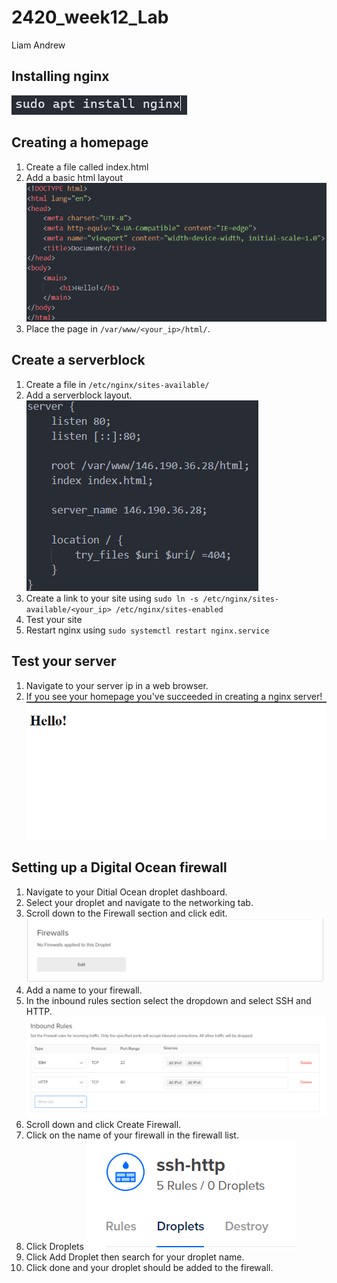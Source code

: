 # 2420_week12_Lab

Liam
Andrew

## Installing nginx
![sudo apt install nginx](images/install.png)

## Creating a homepage
1. Create a file called index.html
2. Add a basic html layout
![Basic index.html layout](images/htmlpage.png)
3. Place the page in `/var/www/<your_ip>/html/`.

## Create a serverblock
1. Create a file in `/etc/nginx/sites-available/`
2. Add a serverblock layout.
![Server block](images/serverblock.png)
3. Create a link to your site using `sudo ln -s /etc/nginx/sites-available/<your_ip> /etc/nginx/sites-enabled`
4. Test your site
5. Restart nginx using `sudo systemctl restart nginx.service`

## Test your server
1. Navigate to your server ip in a web browser.
2. If you see your homepage you've succeeded in creating a nginx server!
![Success](images/success.png)

## Setting up a Digital Ocean firewall
1. Navigate to your Ditial Ocean droplet dashboard.
2. Select your droplet and navigate to the networking tab.
3. Scroll down to the Firewall section and click edit.
![Firewall Section](images/firewall.png)
4. Add a name to your firewall.
5. In the inbound rules section select the dropdown and select SSH and HTTP.
![Inbound firewall section](images/firewallinbound.png)
6. Scroll down and click Create Firewall.
7. Click on the name of your firewall in the firewall list.
8. Click Droplets
![Firewall navigation bar](images/navbarfirewall.png)
9. Click Add Droplet then search for your droplet name.
10. Click done and your droplet should be added to the firewall.